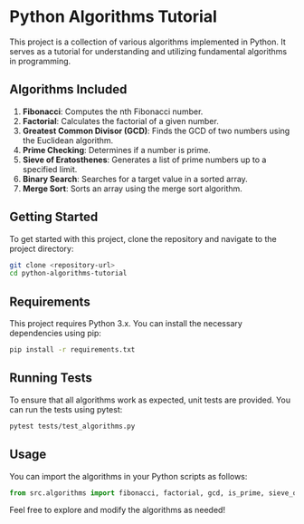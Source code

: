 # Python Algorithms Tutorial

This project is a collection of various algorithms implemented in Python. It serves as a tutorial for understanding and utilizing fundamental algorithms in programming.

## Algorithms Included

1. **Fibonacci**: Computes the nth Fibonacci number.
2. **Factorial**: Calculates the factorial of a given number.
3. **Greatest Common Divisor (GCD)**: Finds the GCD of two numbers using the Euclidean algorithm.
4. **Prime Checking**: Determines if a number is prime.
5. **Sieve of Eratosthenes**: Generates a list of prime numbers up to a specified limit.
6. **Binary Search**: Searches for a target value in a sorted array.
7. **Merge Sort**: Sorts an array using the merge sort algorithm.

## Getting Started

To get started with this project, clone the repository and navigate to the project directory:

```bash
git clone <repository-url>
cd python-algorithms-tutorial
```

## Requirements

This project requires Python 3.x. You can install the necessary dependencies using pip:

```bash
pip install -r requirements.txt
```

## Running Tests

To ensure that all algorithms work as expected, unit tests are provided. You can run the tests using pytest:

```bash
pytest tests/test_algorithms.py
```

## Usage

You can import the algorithms in your Python scripts as follows:

```python
from src.algorithms import fibonacci, factorial, gcd, is_prime, sieve_of_eratosthenes, binary_search, merge_sort
```

Feel free to explore and modify the algorithms as needed!
